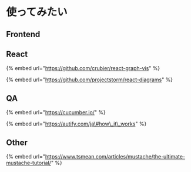 # 使ってみたい

## Frontend



## React

{% embed url="https://github.com/crubier/react-graph-vis" %}

{% embed url="https://github.com/projectstorm/react-diagrams" %}



## QA

{% embed url="https://cucumber.io/" %}

{% embed url="https://autify.com/ja\#how\_it\_works" %}

## Other

{% embed url="https://www.tsmean.com/articles/mustache/the-ultimate-mustache-tutorial/" %}



